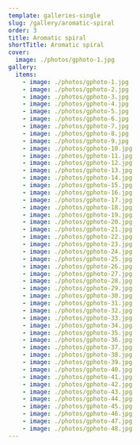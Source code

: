 ```yaml
---
template: galleries-single
slug: /gallery/aromatic-spiral
order: 3
title: Aromatic spiral
shortTitle: Aromatic spiral
cover:
  image: ./photos/gphoto-1.jpg
gallery:
  items:
    - image: ./photos/gphoto-1.jpg
    - image: ./photos/gphoto-2.jpg
    - image: ./photos/gphoto-3.jpg
    - image: ./photos/gphoto-4.jpg
    - image: ./photos/gphoto-5.jpg
    - image: ./photos/gphoto-6.jpg
    - image: ./photos/gphoto-7.jpg
    - image: ./photos/gphoto-8.jpg
    - image: ./photos/gphoto-9.jpg
    - image: ./photos/gphoto-10.jpg
    - image: ./photos/gphoto-11.jpg
    - image: ./photos/gphoto-12.jpg
    - image: ./photos/gphoto-13.jpg
    - image: ./photos/gphoto-14.jpg
    - image: ./photos/gphoto-15.jpg
    - image: ./photos/gphoto-16.jpg
    - image: ./photos/gphoto-17.jpg
    - image: ./photos/gphoto-18.jpg
    - image: ./photos/gphoto-19.jpg
    - image: ./photos/gphoto-20.jpg
    - image: ./photos/gphoto-21.jpg
    - image: ./photos/gphoto-22.jpg
    - image: ./photos/gphoto-23.jpg
    - image: ./photos/gphoto-24.jpg
    - image: ./photos/gphoto-25.jpg
    - image: ./photos/gphoto-26.jpg
    - image: ./photos/gphoto-27.jpg
    - image: ./photos/gphoto-28.jpg
    - image: ./photos/gphoto-29.jpg
    - image: ./photos/gphoto-30.jpg
    - image: ./photos/gphoto-31.jpg
    - image: ./photos/gphoto-32.jpg
    - image: ./photos/gphoto-33.jpg
    - image: ./photos/gphoto-34.jpg
    - image: ./photos/gphoto-35.jpg
    - image: ./photos/gphoto-36.jpg
    - image: ./photos/gphoto-37.jpg
    - image: ./photos/gphoto-38.jpg
    - image: ./photos/gphoto-39.jpg
    - image: ./photos/gphoto-40.jpg
    - image: ./photos/gphoto-41.jpg
    - image: ./photos/gphoto-42.jpg
    - image: ./photos/gphoto-43.jpg
    - image: ./photos/gphoto-44.jpg
    - image: ./photos/gphoto-45.jpg
    - image: ./photos/gphoto-46.jpg
    - image: ./photos/gphoto-47.jpg
    - image: ./photos/gphoto-48.jpg
---
```

